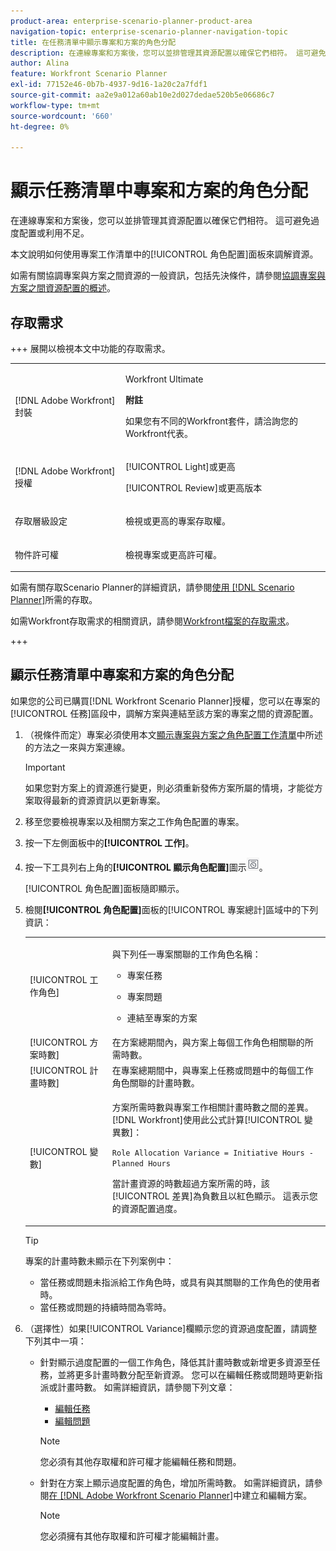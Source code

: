 ```yaml
---
product-area: enterprise-scenario-planner-product-area
navigation-topic: enterprise-scenario-planner-navigation-topic
title: 在任務清單中顯示專案和方案的角色分配
description: 在連線專案和方案後，您可以並排管理其資源配置以確保它們相符。 這可避免過度配置或利用不足。
author: Alina
feature: Workfront Scenario Planner
exl-id: 77152e46-0b7b-4937-9d16-1a20c2a7fdf1
source-git-commit: aa2e9a012a60ab10e2d027dedae520b5e06686c7
workflow-type: tm+mt
source-wordcount: '660'
ht-degree: 0%

---
```


# 顯示任務清單中專案和方案的角色分配

<!--Audited: 07/2024-->

在連線專案和方案後，您可以並排管理其資源配置以確保它們相符。 這可避免過度配置或利用不足。

本文說明如何使用專案工作清單中的[!UICONTROL 角色配置]面板來調解資源。

如需有關協調專案與方案之間資源的一般資訊，包括先決條件，請參閱[協調專案與方案之間資源配置的概述](../scenario-planner/overview-reconcile-allocations-between-projects-initiatives.md)。

## 存取需求

+++ 展開以檢視本文中功能的存取需求。 

<table style="table-layout:auto"> 
 <col> 
 <col> 
 <tbody> 
  <tr> 
   <td> <p>[!DNL Adobe Workfront] 封裝</p> </td> 
   <td> 
   <p>Workfront Ultimate</p>
<p><b>附註</b></p>
<p>如果您有不同的Workfront套件，請洽詢您的Workfront代表。</p>
   </td> 
  </tr> 
  <tr> 
   <td> <p>[!DNL Adobe Workfront] 授權</p> </td> 
   <td> <p>[!UICONTROL Light]或更高</p> 
   <p>[!UICONTROL Review]或更高版本</p> </td> 
  </tr> 
    <tr> 
   <td>存取層級設定</td> 
   <td> <p>檢視或更高的專案存取權。</p></td> 
  </tr> 
  <tr> 
   <td> <p>物件許可權 </p> </td> 
   <td> <p> 檢視專案或更高許可權。</p></td> 
  </tr> 
 </tbody> 
</table>

如需有關存取Scenario Planner的詳細資訊，請參閱[使用 [!DNL Scenario Planner]](../scenario-planner/access-needed-to-use-sp.md)所需的存取。

如需Workfront存取需求的相關資訊，請參閱[Workfront檔案的存取需求](/help/quicksilver/administration-and-setup/add-users/access-levels-and-object-permissions/access-level-requirements-in-documentation.md)。

+++

<!--Old:

<table style="table-layout:auto"> 
 <col> 
 <col> 
 <tbody> 
  <tr> 
   <td> <p>[!DNL Adobe Workfront] plan*</p> </td> 
   <td> <ul></li>
   <li><p>New: Ultimate </p></li>
   <p>The Scenario Planner is not available for the new Workfront Select or Workfront Prime plans. </p>
   <li><p>Current: [!UICONTROL Business] or higher</p></ul>
   </td> 
  </tr> 
  <tr> 
   <td> <p>[!DNL Adobe Workfront] license*</p> </td> 
   <td> <p>New: Light or higher</p> 
   <p>Current: [!UICONTROL Review] or higher</p> </td> 
  </tr> 
  <tr> 
   <td>Product* </td> 
   <td> <ul><li><p>For the new Workfront plans:</p><p> Adobe Workfront</li></p>
   <li><p>For the current Workfront plans: </p>
   <p>Adobe Workfront</p> <p>Adobe Workfront Scenario Planner</p></li></ul>
   
   <p>For more information, see <a href="../scenario-planner/access-needed-to-use-sp.md" class="MCXref xref">Access needed to use the [!DNL Scenario Planner]</a>. </p> </td> 
  </tr> 
  <tr data-mc-conditions=""> 
   <td>Access level </td> 
   <td> <p>View or higher access to Projects.</p> </td> 
  </tr> 
  <tr data-mc-conditions=""> 
   <td> <p>Object permissions </p> </td> 
   <td> <p> View or higher permission to a project.</p> </td> 
  </tr> 
 </tbody> 
</table>-->

## 顯示任務清單中專案和方案的角色分配

如果您的公司已購買[!DNL Workfront Scenario Planner]授權，您可以在專案的[!UICONTROL 任務]區段中，調解方案與連結至該方案的專案之間的資源配置。

1. （視條件而定）專案必須使用本文[顯示專案與方案之角色配置工作清單](#show-role-allocation-for-projects-and-initiatives-in-the-task-list)中所述的方法之一來與方案連線。

   >[!IMPORTANT]
   >
   >如果您對方案上的資源進行變更，則必須重新發佈方案所屬的情境，才能從方案取得最新的資源資訊以更新專案。

1. 移至您要檢視專案以及相關方案之工作角色配置的專案。
1. 按一下左側面板中的&#x200B;**[!UICONTROL 工作]**。
1. 按一下工具列右上角的&#x200B;**[!UICONTROL 顯示角色配置]**&#x200B;圖示![顯示角色配置](assets/show-role-allocation-icon.png)。

   [!UICONTROL 角色配置]面板隨即顯示。

   <!--
   <p data-mc-conditions="QuicksilverOrClassic.Draft mode">(NOTE: ensure this step stays 5 to match the mention of it in the section below)</p>
   -->

1. 檢閱&#x200B;**[!UICONTROL 角色配置]**&#x200B;面板的[!UICONTROL 專案總計]區域中的下列資訊：

   <table style="table-layout:auto"> 
    <col> 
    <col> 
    <tbody> 
     <tr> 
      <td role="rowheader">[!UICONTROL 工作角色]</td> 
      <td> <p>與下列任一專案關聯的工作角色名稱：</p> 
       <ul> 
        <li> <p>專案任務</p> </li> 
        <li> <p>專案問題</p> </li> 
        <li> <p>連結至專案的方案</p> </li> 
       </ul> </td> 
     </tr> 
     <tr> 
      <td role="rowheader">[!UICONTROL 方案時數]</td> 
      <td>在方案總期間內，與方案上每個工作角色相關聯的所需時數。 </td> 
     </tr> 
     <tr> 
      <td role="rowheader">[!UICONTROL 計畫時數]</td> 
      <td>在專案總期間中，與專案上任務或問題中的每個工作角色關聯的計畫時數。 </td> 
     </tr> 
     <tr> 
      <td role="rowheader">[!UICONTROL 變數]</td> 
      <td> <p>方案所需時數與專案工作相關計畫時數之間的差異。 [!DNL Workfront]使用此公式計算[!UICONTROL 變異數]：</p> <p><code>Role Allocation Variance = Initiative Hours - Planned Hours</code> </p> <p>當計畫資源的時數超過方案所需的時，該[!UICONTROL 差異]為負數且以紅色顯示。 這表示您的資源配置過度。 </p> </td> 
     </tr> 
    </tbody> 
   </table>

   >[!TIP]
   >
   >專案的計畫時數未顯示在下列案例中：
   >
   >   
   >   
   >   * 當任務或問題未指派給工作角色時，或具有與其關聯的工作角色的使用者時。
   >   * 當任務或問題的持續時間為零時。
   >   
   >



1. （選擇性）如果[!UICONTROL Variance]欄顯示您的資源過度配置，請調整下列其中一項：

   * 針對顯示過度配置的一個工作角色，降低其計畫時數或新增更多資源至任務，並將更多計畫時數分配至新資源。 您可以在編輯任務或問題時更新指派或計畫時數。 如需詳細資訊，請參閱下列文章：

      * [編輯任務](../manage-work/tasks/manage-tasks/edit-tasks.md)
      * [編輯問題](../manage-work/issues/manage-issues/edit-issues.md)

     >[!NOTE]
     >
     >您必須有其他存取權和許可權才能編輯任務和問題。

   * 針對在方案上顯示過度配置的角色，增加所需時數。 如需詳細資訊，請參閱[在 [!DNL Adobe Workfront Scenario Planner]](create-and-edit-initiatives.md)中建立和編輯方案。

     >[!NOTE]
     >
     >您必須擁有其他存取權和許可權才能編輯計畫。


